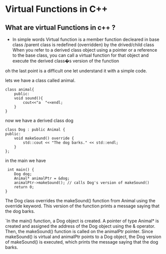 # Virtual Functions in C++

## What are virtual Functions in c++ ?

- In simple words
  Virtual function is a member function
  decleared in base class /parent class
  is redefined (overridden) by the drived/child class
  When you refer to a derived class object using a pointer or a reference to the base class, you can call a virtual function for that object and
  execute the derived class�s version of the function

oh the last point is a difficult one let understand it with a
simple code.

lets we have a class called animal.

```
class animal{
	public:
	void sound(){
		cout<<"a  "<<endl;
	}
}
```

now we have a derived class dog

```
class Dog : public Animal {
public:
    void makeSound() override {
        std::cout << "The dog barks." << std::endl;
    }
};

```

in the main we have

```
 int main() {
    Dog dog;
    Animal* animalPtr = &dog;
    animalPtr->makeSound(); // calls Dog's version of makeSound()
    return 0;
}

```

The Dog class overrides the makeSound() function from Animal using the override keyword. This version of the
function prints a message saying that the dog barks.

`In the main() function, a Dog object is created. A pointer of type Animal\* is created and assigned the address of the Dog object using the & operator. Then, the makeSound() function is called on the animalPtr pointer. Since makeSound() is virtual and animalPtr points to a Dog object, the Dog version of makeSound() is executed,
which prints the message saying that the dog barks.

